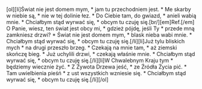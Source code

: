 [ol][li]Świat nie jest domem mym, * jam tu przechodniem jest. * Me skarby w niebie są, * nie w tej dolinie łez. * Do Ciebie tam, do gwiazd, * anieli wabią mnie. * Chciałbym stąd wyrwać się, * obcym tu czuję się.[br/][em]Ref.[/em] O Panie, wiesz, ten świat jest obcy mi, * gdzież pójdę, jeśli Ty * przede mną zamkniesz drzwi? * Świat nie jest domem mym, * blask nieba wabi mnie. * Chciałbym stąd wyrwać się, * obcym tu czuję się.[/li][li]Już tylu bliskich mych * na drugi przeszło brzeg. * Czekają na mnie tam, * aż ziemski skończę bieg. * Już uchylili drzwi, * czekają właśnie mnie. * Chciałbym stąd wyrwać się, * obcym tu czuję się.[/li][li]W Chwalebnym Kraju tym * będziemy wiecznie żyć. * Z Żywota Drzewa jeść, * ze Źródła Życia pić. * Tam uwielbienia pieśń * z ust wszystkich wzniesie się. * Chciałbym stąd wyrwać się, * obcym tu czuję się.[/li][/ol]